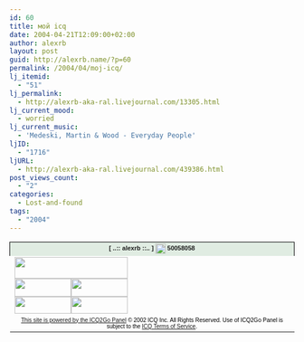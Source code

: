 ```yaml
---
id: 60
title: мой icq
date: 2004-04-21T12:09:00+02:00
author: alexrb
layout: post
guid: http://alexrb.name/?p=60
permalink: /2004/04/moj-icq/
lj_itemid:
  - "51"
lj_permalink:
  - http://alexrb-aka-ral.livejournal.com/13305.html
lj_current_mood:
  - worried
lj_current_music:
  - 'Medeski, Martin & Wood - Everyday People'
ljID:
  - "1716"
ljURL:
  - http://alexrb-aka-ral.livejournal.com/439386.html
post_views_count:
  - "2"
categories:
  - Lost-and-found
tags:
  - "2004"
---
```

<table border='0' cellspacing='0' cellpadding='0' width='200'>
  <tr>
    <td align='center' style='background-color: #E0ECE2; border-top: 1px solid Black; border-left: 1px solid Black; border-right: 1px solid Black;'>
      <span style='font-family: Arial, Helvetica, sans-serif; font-size: 11px; font-weight: bold;'>[ ..:: alexrb ::.. ] <img src='http://web.icq.com/whitepages/online?icq=50058058&#038;img=5' border='0' width='18' height='18' align='absmiddle' /> 50058058</span>
    </td>
  </tr>
  
  <tr>
    <td>
      <a href='http://go.icq.com' target='icq2go'><img src='http://public.icq.com/public/panels/icq2go/images/start_button2.gif' width='200' height='38' border='0' /></a><br /><a href='http://web.icq.com/whitepages/add_me?uin=50058058&#038;action=add'><img src='http://public.icq.com/public/panels/icq2go/images/add.gif' width='100' height='32' border='0' /></a><a href='http://web.icq.com/whitepages/about_me?Uin=50058058' target='icq2go'><img src='http://public.icq.com/public/panels/icq2go/images/about.gif' width='100' height='32' border='0' /></a><br /><a href='http://web.icq.com/whitepages/message_me?uin=50058058&#038;action=message'><img src='http://public.icq.com/public/panels/icq2go/images/message.gif' width='100' height='30' border='0' /></a><a href='http://web.icq.com/wwp?Uin=50058058#pager' target='icq2go'><img src='http://public.icq.com/public/panels/icq2go/images/page.gif' width='100' height='30' border='0' /></a>
    </td>
  </tr>
  
  <tr>
    <td align='center'>
      <span style='font-family: MS Sans Serif, Geneva, sans-serif;font-size: 10px;text-decoration: none;color: #000000;'><a href='http://www.icq.com/panels/icq2go/'>This site is powered by the ICQ2Go Panel</a>&nbsp;&copy; 2002 ICQ Inc. All Rights Reserved. Use of ICQ2Go Panel is subject to the <a href='http://www.icq.com/legal/'>ICQ Terms of Service</a>.</span>
    </td>
  </tr>
</table>
